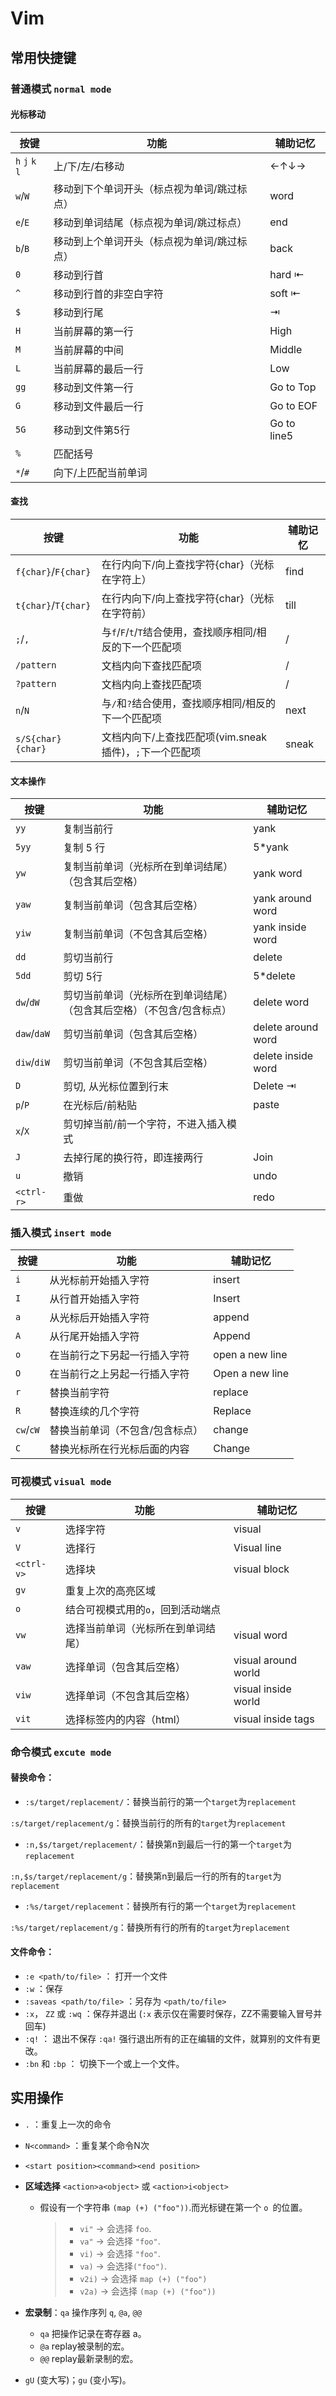 # Vim

## 常用快捷键

### 普通模式  `normal mode` 

#### 光标移动

| **按键**        | **功能**                                    | **辅助记忆** |
| --------------- | ------------------------------------------- | ------------ |
| `h` `j` `k` `l` | 上/下/左/右移动                             | ←↑↓→         |
| `w`/`W`         | 移动到下个单词开头（标点视为单词/跳过标点） | word         |
| `e`/`E`         | 移动到单词结尾（标点视为单词/跳过标点）     | end          |
| `b`/`B`         | 移动到上个单词开头（标点视为单词/跳过标点） | back         |
| `0`             | 移动到行首                                  | hard ⇤       |
| `^`             | 移动到行首的非空白字符                      | soft ⇤       |
| `$`             | 移动到行尾                                  | ⇥            |
| `H`             | 当前屏幕的第一行                            | High         |
| `M`             | 当前屏幕的中间                              | Middle       |
| `L`             | 当前屏幕的最后一行                          | Low          |
| `gg`            | 移动到文件第一行                            | Go to Top    |
| `G`             | 移动到文件最后一行                          | Go to EOF    |
| `5G`            | 移动到文件第5行                             | Go to line5  |
| `%`             | 匹配括号                                    |              |
| `*`/`#`         | 向下/上匹配当前单词                         |              |

#### 查找

| **按键**            | **功能**                                                   | **辅助记忆** |
| ------------------- | ---------------------------------------------------------- | ------------ |
| `f{char}`/`F{char}` | 在行内向下/向上查找字符{char}（光标在字符上）              | find         |
| `t{char}`/`T{char}` | 在行内向下/向上查找字符{char}（光标在字符前）              | till         |
| `;`/`,`             | 与`f`/`F`/`t`/`T`结合使用，查找顺序相同/相反的下一个匹配项 | /            |
| `/pattern`          | 文档内向下查找匹配项                                       | /            |
| `?pattern`          | 文档内向上查找匹配项                                       | /            |
| `n`/`N`             | 与`/`和`?`结合使用，查找顺序相同/相反的下一个匹配项        | next         |
| `s/S{char}{char}`   | 文档内向下/上查找匹配项(vim.sneak插件)，`;`下一个匹配项    | sneak        |

#### 文本操作

| **按键**    | **功能**                                                     | **辅助记忆**       |
| ----------- | ------------------------------------------------------------ | ------------------ |
| `yy`        | 复制当前行                                                   | yank               |
| `5yy`       | 复制 5 行                                                    | 5*yank             |
| `yw`        | 复制当前单词（光标所在到单词结尾）（包含其后空格）           | yank word          |
| `yaw`       | 复制当前单词（包含其后空格）                                 | yank around word   |
| `yiw`       | 复制当前单词（不包含其后空格）                               | yank inside word   |
| `dd`        | 剪切当前行                                                   | delete             |
| `5dd`       | 剪切 5行                                                     | 5*delete           |
| `dw`/`dW`   | 剪切当前单词（光标所在到单词结尾）（包含其后空格）（不包含/包含标点） | delete word        |
| `daw`/`daW` | 剪切当前单词（包含其后空格）                                 | delete around word |
| `diw`/`diW` | 剪切当前单词（不包含其后空格）                               | delete inside word |
| `D`         | 剪切, 从光标位置到行末                                       | Delete ⇥           |
| `p`/`P`     | 在光标后/前粘贴                                              | paste              |
| `x`/`X`     | 剪切掉当前/前一个字符，不进入插入模式                        |                    |
| `J`         | 去掉行尾的换行符，即连接两行                                 | Join               |
| `u`         | 撤销                                                         | undo               |
| `<ctrl-r>`  | 重做                                                         | redo               |

### 插入模式 `insert mode`

| **按键**  | **功能**                        | **辅助记忆**    |
| --------- | ------------------------------- | --------------- |
| `i`       | 从光标前开始插入字符            | insert          |
| `I`       | 从行首开始插入字符              | Insert          |
| `a`       | 从光标后开始插入字符            | append          |
| `A`       | 从行尾开始插入字符              | Append          |
| `o`       | 在当前行之下另起一行插入字符    | open a new line |
| `O`       | 在当前行之上另起一行插入字符    | Open a new line |
| `r`       | 替换当前字符                    | replace         |
| `R`       | 替换连续的几个字符              | Replace         |
| `cw`/`cW` | 替换当前单词（不包含/包含标点） | change          |
| `C`       | 替换光标所在行光标后面的内容    | Change          |

### 可视模式 `visual mode`

| **按键**   | **功能**                           | **辅助记忆**        |
| ---------- | ---------------------------------- | ------------------- |
| `v`        | 选择字符                           | visual              |
| `V`        | 选择行                             | Visual line         |
| `<ctrl-v>` | 选择块                             | visual block        |
| `gv`       | 重复上次的高亮区域                 |                     |
| `o`        | 结合可视模式用的`o`，回到活动端点  |                     |
| `vw`       | 选择当前单词（光标所在到单词结尾） | visual word         |
| `vaw`      | 选择单词（包含其后空格）           | visual around world |
| `viw`      | 选择单词（不包含其后空格）         | visual inside world |
| `vit`      | 选择标签内的内容（html）           | visual inside tags  |

### 命令模式 `excute mode`

#### **替换命令：**

- `:s/target/replacement/`：替换当前行的第一个`target`为`replacement`

`:s/target/replacement/g`：替换当前行的所有的`target`为`replacement`

- `:n,$s/target/replacement/`：替换第n到最后一行的第一个`target`为`replacement`

`:n,$s/target/replacement/g`：替换第n到最后一行的所有的`target`为`replacement`

- `:%s/target/replacement`：替换所有行的第一个`target`为`replacement`

`:%s/target/replacement/g`：替换所有行的所有的`target`为`replacement`

#### 文件命令：

- `:e <path/to/file>` ： 打开一个文件
- `:w` ：保存
- `:saveas <path/to/file>` ：另存为 `<path/to/file>`
- `:x`， `ZZ` 或 `:wq` ：保存并退出 (`:x` 表示仅在需要时保存，ZZ不需要输入冒号并回车)
- `:q!` ： 退出不保存 `:qa!` 强行退出所有的正在编辑的文件，就算别的文件有更改。
- `:bn` 和 `:bp` ： 切换下一个或上一个文件。

## 实用操作

- `.` ：重复上一次的命令

- `N<command>` ：重复某个命令N次

- `<start position><command><end position>`

- **区域选择** `<action>a<object>` 或 `<action>i<object>`

  - 假设有一个字符串 `(map (+) ("foo"))`.而光标键在第一个 `o `的位置。

    > - `vi"` → 会选择 `foo`.
    > - `va"` → 会选择 `"foo"`.
    > - `vi)` → 会选择 `"foo"`.
    > - `va)` → 会选择`("foo")`.
    > - `v2i)` → 会选择 `map (+) ("foo")`
    > - `v2a)` → 会选择 `(map (+) ("foo"))`

- **宏录制**：`qa` 操作序列 `q`, `@a`, `@@`
  
  - `qa` 把操作记录在寄存器 a。
  -  `@a` replay被录制的宏。
  - `@@` replay最新录制的宏。
  
- `gU` (变大写)；`gu` (变小写)。
